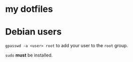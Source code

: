 # my dotfiles

# Debian users

`gpasswd -a <user> root` to add your user to the `root` group.

`sudo` **must** be installed.

